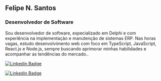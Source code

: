 ## Felipe N. Santos
### Desenvolvedor de Software
Sou desenvolvedor de software, especializado em Delphi e com experiência na implementação e manutenção de sistemas ERP. Nas horas vagas, estudo desenvolvimento web com foco em TypeScript, JavaScript, React.js e Node.js, sempre buscando aprimorar minhas habilidades e acompanhar as tendências do mercado..

<a href="https://www.linkedin.com/in/felipens-dev/"><img alt="Linkedin Badge" src="https://img.shields.io/badge/-Felipe%20N.%20Santos-6633cc?style=flat-square&logo=Linkedin&logoColor=white&link=https://www.linkedin.com/in/felipens-dev/"/></a>

<a href="https://www.linkedin.com/in/felipens-dev/"><img alt="Linkedin Badge" src="https://img.shields.io/badge/-Felipe%20N.%20Santos-6633cc?style=flat-square&logo=Linkedin&logoColor=white&link=https://www.linkedin.com/in/felipens-dev/"/></a>


<!---
felipens99/felipens99 is a ✨ special ✨ repository because its `README.md` (this file) appears on your GitHub profile.
You can click the Preview link to take a look at your changes.
--->
